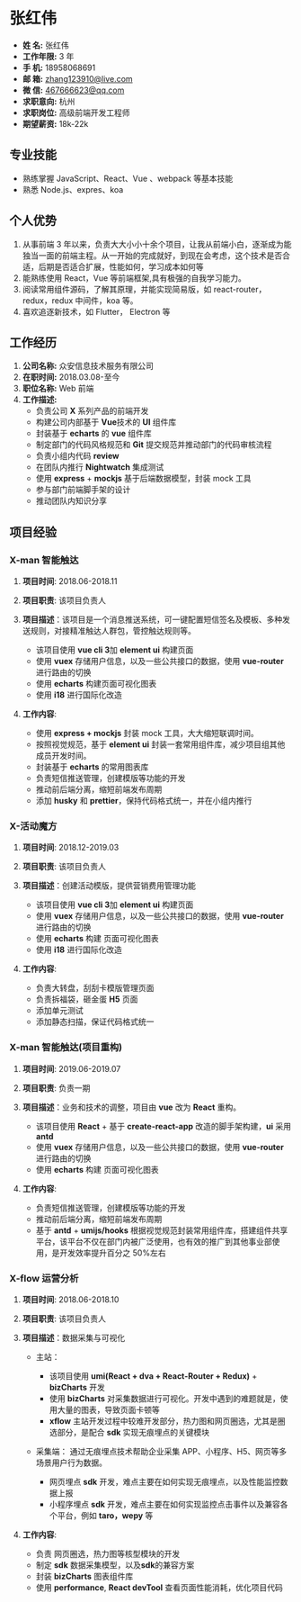 # 张红伟

-   **姓 名:** 张红伟
-   **工作年限:** 3 年
-   **手 机:** 18958068691
-   **邮 箱:** zhang123910@live.com
-   **微 信:** 467666623@qq.com
-   **求职意向:** 杭州
-   **求职岗位:** 高级前端开发工程师
-   **期望薪资:** 18k-22k

## 专业技能

-   熟练掌握 JavaScript、React、Vue 、webpack 等基本技能
-   熟悉 Node.js、expres、koa

## 个人优势

1. 从事前端 3 年以来，负责大大小小十余个项目，让我从前端小白，逐渐成为能独当一面的前端主程。从一开始的完成就好，到现在会考虑，这个技术是否合适，后期是否适合扩展，性能如何，学习成本如何等
2. 能熟练使用 React，Vue 等前端框架,具有极强的自我学习能力。
3. 阅读常用组件源码，了解其原理，并能实现简易版，如 react-router，redux，redux 中间件，koa 等。
4. 喜欢追逐新技术，如 Flutter， Electron 等

## 工作经历

1. **公司名称:** 众安信息技术服务有限公司
2. **在职时间:** 2018.03.08-至今
3. **职位名称:** Web 前端
4. **工作描述:**
    - 负责公司 **X** 系列产品的前端开发
    - 构建公司内部基于 **Vue**技术的 **UI** 组件库
    - 封装基于 **echarts** 的 **vue** 组件库
    - 制定部门的代码风格规范和 **Git** 提交规范并推动部门的代码审核流程
    - 负责小组内代码 **review**
    - 在团队内推行 **Nightwatch** 集成测试
    - 使用 **express** + **mockjs** 基于后端数据模型，封装 mock 工具
    - 参与部门前端脚手架的设计
    - 推动团队内知识分享

## 项目经验

### X-man 智能触达

1. **项目时间**: 2018.06-2018.11
2. **项目职责**: 该项目负责人
3. **项目描述**：该项目是一个消息推送系统，可一键配置短信签名及模板、多种发送规则，对接精准触达人群包，管控触达规则等。

    - 该项目使用 **vue cli 3**加 **element ui** 构建页面
    - 使用 **vuex** 存储用户信息，以及一些公共接口的数据，使用 **vue-router** 进行路由的切换
    - 使用 **echarts** 构建页面可视化图表
    - 使用 **i18** 进行国际化改造

4. **工作内容**:

    - 使用 **express + mockjs** 封装 mock 工具，大大缩短联调时间。
    - 按照视觉规范，基于 **element ui** 封装一套常用组件库，减少项目组其他成员开发时间。
    - 封装基于 **echarts** 的常用图表库
    - 负责短信推送管理，创建模版等功能的开发
    - 推动前后端分离，缩短前端发布周期
    - 添加 **husky** 和 **prettier**，保持代码格式统一，并在小组内推行

### X-活动魔方

1. **项目时间**: 2018.12-2019.03
2. **项目职责**: 该项目负责人
3. **项目描述**：创建活动模版，提供营销费用管理功能

    - 该项目使用 **vue cli 3**加 **element ui** 构建页面
    - 使用 **vuex** 存储用户信息，以及一些公共接口的数据，使用 **vue-router** 进行路由的切换
    - 使用 **echarts** 构建 页面可视化图表
    - 使用 **i18** 进行国际化改造

4. **工作内容**:

    - 负责大转盘，刮刮卡模版管理页面
    - 负责拆福袋，砸金蛋 **H5** 页面
    - 添加单元测试
    - 添加静态扫描，保证代码格式统一

### X-man 智能触达(项目重构)

1. **项目时间**: 2019.06-2019.07
2. **项目职责**: 负责一期
3. **项目描述**：业务和技术的调整，项目由 **vue** 改为 **React** 重构。

    - 该项目使用 **React** + 基于 **create-react-app** 改造的脚手架构建，**ui** 采用 **antd**
    - 使用 **vuex** 存储用户信息，以及一些公共接口的数据，使用 **vue-router** 进行路由的切换
    - 使用 **echarts** 构建 页面可视化图表

4. **工作内容**:

    - 负责短信推送管理，创建模版等功能的开发
    - 推动前后端分离，缩短前端发布周期
    - 基于 **antd** + **umijs/hooks** 根据视觉规范封装常用组件库，搭建组件共享平台，该平台不仅在部门内被广泛使用，也有效的推广到其他事业部使用，是开发效率提升百分之 50%左右

### X-flow 运营分析

1. **项目时间**: 2018.06-2018.10
2. **项目职责**: 该项目负责人
3. **项目描述**：数据采集与可视化

    - 主站：

        - 该项目使用 **umi(React + dva + React-Router + Redux)** + **bizCharts** 开发
        - 使用 **bizCharts** 对采集数据进行可视化。开发中遇到的难题就是，使用大量的图表，导致页面卡顿等
        - **xflow** 主站开发过程中较难开发部分，热力图和网页圈选，尤其是圈选部分，是配合 **sdk** 实现无痕埋点的关键模块

    - 采集端： 通过无痕埋点技术帮助企业采集 APP、小程序、H5、网页等多场景用户行为数据。
        - 网页埋点 **sdk** 开发，难点主要在如何实现无痕埋点，以及性能监控数据上报
        - 小程序埋点 **sdk** 开发，难点主要在如何实现监控点击事件以及兼容各个平台，例如 **taro，wepy** 等

4. **工作内容**:

    - 负责 网页圈选，热力图等核型模块的开发
    - 制定 **sdk** 数据采集模型，以及**sdk**的兼容方案
    - 封装 **bizCharts** 图表组件库
    - 使用 **performance**, **React devTool** 查看页面性能消耗，优化项目代码
